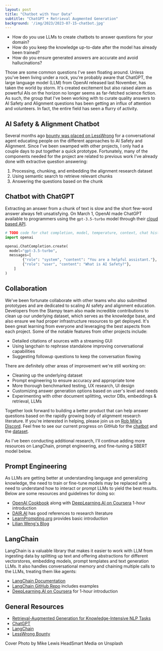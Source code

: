 ```yaml
---
layout: post
title: "Chatbot with Your Data"
subtitle: "ChatGPT + Retrieval Augmented Generation"
background: '/img/2023/2023-07-15-chatbot.jpg'
---
```


- How do you use LLMs to create chatbots to answer questions for your domain?
- How do you keep the knowledge up-to-date after the model has already been trained?
- How do you ensure generated answers are accurate and avoid hallucinations?

Those are some common questions I've seen floating around. Unless you've been living under a rock, you're probably aware that ChatGPT, the large language model (LLM) from OpenAI released last November, has taken the world by storm. It's created excitement but also raised alarm as powerful AIs on the horizon no longer seems as far-fetched science fiction. As such, the group that I've been working with to curate quality answers to AI Safety and Alignment questions has been getting an influx of attention and volunteers. In fact, the entire field has seen a flurry of activity.

## AI Safety & Alignment Chatbot

Several months ago [bounty was placed on LessWrong](https://www.lesswrong.com/posts/SLRLuiuDykfTdmesK/speed-running-everyone-through-the-bad-alignement-bingo) for a conversational agent educating people on the different approaches to AI Safety and Alignment. Since I've been swamped with other projects, I only had a couple days to put together a quick prototype. Fortunately, many of the components needed for the project are related to previous work I've already done with extractive question answering:

1. Processing, chunking, and embedding the alignment research dataset
2. Using semantic search to retrieve relevant chunks
3. Answering the questions based on the chunk

## Chatbot with ChatGPT

Extracting an answer from a chunk of text is slow and the short few-word answer always felt unsatisfying. On March 1, OpenAI made ChatGPT available to programmers using the `gpt-3.5-turbo` model through their [cloud based API](https://platform.openai.com/docs/guides/chat).

```python
# TODO code for chat completion, model, temperature, context, chat history messages
import openai

openai.ChatCompletion.create(
  model="gpt-3.5-turbo",
  messages=[
        {"role": "system", "content": "You are a helpful assistant."},
        {"role": "user", "content": "What is AI Safety?"},
    ]
)
```

## Collaboration

We've been fortunate collaborate with other teams who also submitted prototypes and are dedicated to scaling AI safety and alignment education. Developers from the Stampy team also made incredible contributions to clean up our underlying dataset, which serves as the knowledge base, and also ensure we had proper infrastructure resources to get deployed. It's been great learning from everyone and leveraging the best aspects from each project. Some of the notable features from other projects include:

- Detailed citations of sources with a streaming GUI
- Using langchain to rephrase standalone improving conversational capabilities
- Suggesting followup questions to keep the conversation flowing

There are definitely other areas of improvement we're still working on:

- Cleaning up the underlying dataset
- Prompt engineering to ensure accuracy and appropriate tone
- More thorough benchmarked testing, UX research, UI design
- Customizing answer generation options based on user's level and needs
- Experimenting with other document splitting, vector DBs, embeddings & retrieval, LLMs

Together look forward to building a better product that can help answer questions based on the rapidly growing body of alignment research literature. If you're interested in helping, please join us on [Rob Mile's Discord](https://discord.gg/cSVG2FdX). Feel free to see our current progress on GitHub for the [chatbot](https://github.com/stampyAI/stampy-chat) and the [dataset](https://github.com/stampyAI/alignment-research-dataset).

As I've been conducting additional research, I'll continue adding more resources on LangChain, prompt engineering, and fine-tuning a SBERT model below.

## Prompt Engineering

As LLMs are getting better at understanding language and generalizing knowledge, the need to train or fine-tune models may be replaced with a need to understand how to interact or prompt LLMs to yield the best results. Below are some resources and guidelines for doing so:

- [OpenAI Cookbook](https://github.com/openai/openai-cookbook/blob/main/techniques_to_improve_reliability.md#how-to-improve-reliability-on-complex-tasks) along with [DeepLearning.AI on Coursera](https://learn.deeplearning.ai/chatgpt-prompt-eng/) 1-hour introduction
- [DAIR.AI](https://github.com/dair-ai/Prompt-Engineering-Guide) has good references to research literature
- [LearnPrompting.org](https://learnprompting.org/docs/additional) provides basic introduction
- [Lilian Weng's Blog](https://lilianweng.github.io/posts/2023-03-15-prompt-engineering/)

## LangChain

LangChain is a valuable library that makes it easier to work with LLM from ingesting data by splitting up text and offering abstractions for different vectorstores, embedding models, prompt templates and text generation LLMs. It also handles conversational memory and chaining multiple calls to the LLMs, treating them like agents:

- [LangChain Documentation](https://python.langchain.com/en/latest/)
- [LangChain GitHub Repo](https://github.com/hwchase17/langchain) includes examples
- [DeepLearning.AI on Coursera](https://learn.deeplearning.ai/langchain/) for 1-hour introduction

## General Resources

- [Retrieval-Augmented Generation for Knowledge-Intensive NLP Tasks](https://arxiv.org/abs/2005.11401)
- [ChatGPT](https://platform.openai.com/docs/guides/chat)
- [LangChain](https://github.com/hwchase17/langchain)
- [LessWrong Bounty](https://www.lesswrong.com/posts/SLRLuiuDykfTdmesK/speed-running-everyone-through-the-bad-alignement-bingo)

<figcaption>Cover Photo by Mike Lewis HeadSmart Media on Unsplash</figcaption>
